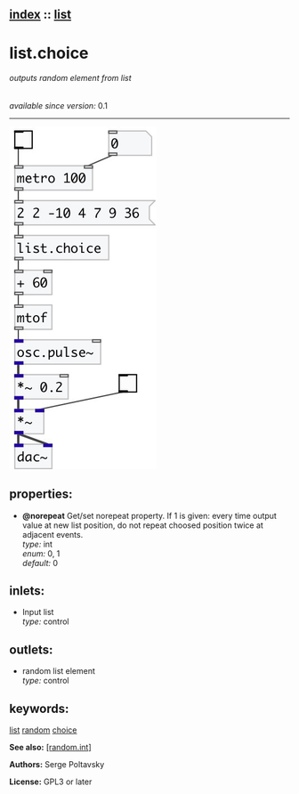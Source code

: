 [index](index.html) :: [list](category_list.html)
---

# list.choice

###### outputs random element from list

*available since version:* 0.1

---




[![example](../examples/img/list.choice.jpg)](../examples/pd/list.choice.pd)







## properties:

* **@norepeat** 
Get/set norepeat property. If 1 is given: every time output value at new list position,
do not repeat choosed position twice at adjacent events.<br>
_type:_ int<br>
_enum:_ 0, 1<br>
_default:_ 0<br>



## inlets:

* Input list<br>
_type:_ control



## outlets:

* random list element<br>
_type:_ control



## keywords:

[list](keywords/list.html)
[random](keywords/random.html)
[choice](keywords/choice.html)



**See also:**
[\[random.int\]](random.int.html)




**Authors:** Serge Poltavsky




**License:** GPL3 or later





